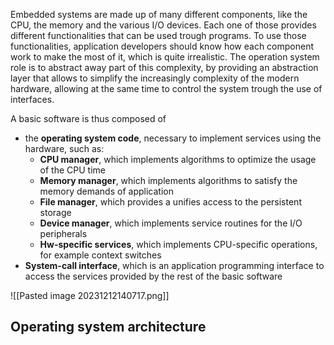 Embedded systems are made up of many different components, like the CPU, the memory and the various I/O devices. Each one of those provides different functionalities that can be used trough programs.
To use those functionalities, application developers should know how each component work to make the most of it, which is quite irrealistic. The operation system role is to abstract away part of this complexity, by providing an abstraction layer that allows to simplify the increasingly complexity of the modern hardware, allowing at the same time to control the system trough the use of interfaces.

A  basic software is thus composed of 
- the **operating system code**, necessary to implement services using the hardware, such as:
	- **CPU manager**, which implements algorithms to optimize the usage of the CPU time 
	- **Memory manager**, which implements algorithms to satisfy the memory demands of application
	- **File manager**, which provides a unifies access to the persistent storage
	- **Device manager**, which implements service routines for the I/O peripherals 
	- **Hw-specific services**, which implements CPU-specific operations, for example context switches
- **System-call interface**, which is an application programming interface to access the services provided by the rest of the basic software

![[Pasted image 20231212140717.png]]
## Operating system architecture

